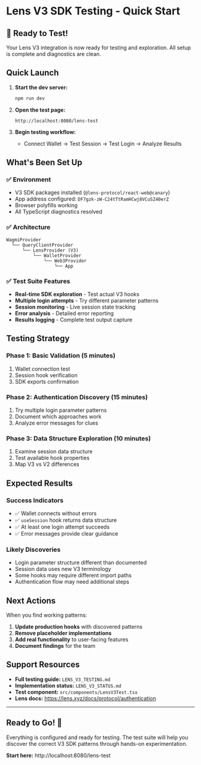 # Lens V3 SDK Testing - Quick Start

## 🚀 Ready to Test!

Your Lens V3 integration is now ready for testing and exploration. All setup is complete and diagnostics are clean.

## Quick Launch

1. **Start the dev server:**
   ```bash
   npm run dev
   ```

2. **Open the test page:**
   ```
   http://localhost:8080/lens-test
   ```

3. **Begin testing workflow:**
   - Connect Wallet → Test Session → Test Login → Analyze Results

## What's Been Set Up

### ✅ Environment
- V3 SDK packages installed (`@lens-protocol/react-web@canary`)
- App address configured: `DF7gzk-zW-C24tTtRamHCwj8VCuSZ40erZ`
- Browser polyfills working
- All TypeScript diagnostics resolved

### ✅ Architecture
```
WagmiProvider
  └── QueryClientProvider  
      └── LensProvider (V3)
          └── WalletProvider
              └── Web3Provider
                  └── App
```

### ✅ Test Suite Features
- **Real-time SDK exploration** - Test actual V3 hooks
- **Multiple login attempts** - Try different parameter patterns
- **Session monitoring** - Live session state tracking
- **Error analysis** - Detailed error reporting
- **Results logging** - Complete test output capture

## Testing Strategy

### Phase 1: Basic Validation (5 minutes)
1. Wallet connection test
2. Session hook verification  
3. SDK exports confirmation

### Phase 2: Authentication Discovery (15 minutes)
1. Try multiple login parameter patterns
2. Document which approaches work
3. Analyze error messages for clues

### Phase 3: Data Structure Exploration (10 minutes)
1. Examine session data structure
2. Test available hook properties
3. Map V3 vs V2 differences

## Expected Results

### Success Indicators
- ✅ Wallet connects without errors
- ✅ `useSession` hook returns data structure
- ✅ At least one login attempt succeeds
- ✅ Error messages provide clear guidance

### Likely Discoveries
- Login parameter structure different than documented
- Session data uses new V3 terminology
- Some hooks may require different import paths
- Authentication flow may need additional steps

## Next Actions

When you find working patterns:

1. **Update production hooks** with discovered patterns
2. **Remove placeholder implementations**
3. **Add real functionality** to user-facing features
4. **Document findings** for the team

## Support Resources

- **Full testing guide:** `LENS_V3_TESTING.md`
- **Implementation status:** `LENS_V3_STATUS.md`
- **Test component:** `src/components/LensV3Test.tsx`
- **Lens docs:** https://lens.xyz/docs/protocol/authentication

---

## Ready to Go! 🎯

Everything is configured and ready for testing. The test suite will help you discover the correct V3 SDK patterns through hands-on experimentation.

**Start here:** http://localhost:8080/lens-test